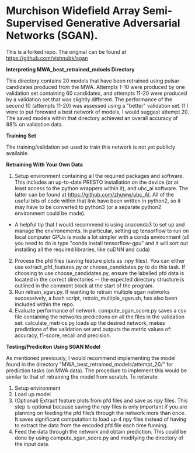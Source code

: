 
# **Murchison Widefield Array Semi-Supervised Generative Adversarial Networks (SGAN).**

This is a forked repo. The original can be found at https://github.com/vishnubk/sgan

**Interpreting MWA_best_retrained_mdoels Directory**

This directory contains 20 models that have been retrained using pulsar candidates produced from the MWA. Attempts 1-10 were produced by one validation set containing 60 candidates, and attempts 11-20 were produced by a validation set that was slightly different. The performance of the second 10 (attempts 11-20) was assessed using a "better" validation set. If I were to put foreward a best network of models, I would suggest attempt 20. The saved models within that directory achieved an overall accuracy of 88% on validation data. 

**Training Set**

The training/validation set used to train this network is not yet publicly available. 

**Retraining With Your Own Data**

1. Setup environment containing all the required packages and software. This includes an up-to-date PRESTO installation on the device (or at least access to the python wrappers within it), and ubc_ai software. The latter can be found at https://github.com/zhuww/ubc_AI. All of the useful bits of code within that link have been written in python2, so it may have to be converted to python3 (or a separate python2 environment could be made).
  - A helpful tip that I would recommend is using anaconda3 to set up and manage the environements. In particular, setting up tensorflow to run on local computer GPUs is made a lot simpler with a conda environment (all you need to do is type "conda install tensorflow-gpu" and it will sort out installing all the required libraries, like cuDNN and cuda)
2. Process the pfd files (saving feature plots as .npy files). You can either use extract_pfd_features.py or choose_candidates.py to do this task. If choosing to use choose_candidates.py, ensure the labelled pfd data is located in the correct directories -- the expected directory structure is outlined in the comment block at the start of the program.
3. Run retrain_sgan.py. If wanting to retrain multiple sgan networks successively, a bash script, retrain_multiple_sgan.sh, has also been included within the repo.
4. Evaluate performance of network. compute_sgan_score.py saves a csv file containing the networks predictions on all the files in the validation set. calculate_metrics.py loads up the desired network, makes predictions of the validation set and outputs the metric values of: accuracy, f1-score, recall and precision. 
  
**Testing/Prediciton Using SGAN Model**

As mentioned previously, I would recommend implementing the model found in the directory "MWA_best_retrained_models/attempt_20/" for prediction tasks (on MWA data). The procedure to implement this would be similar to that of retraining the model from scratch. To reiterate:
1. Setup environment
2. Load up model
3. (Optional) Extract feature plots from pfd files and save as npy files. This step is optional because saving the npy files is only important if you are planning on feeding the pfd file/s through the network more than once. It saves significant computation to load up 4 npy files instead of having to extract the data from the encoded pfd file each time funning. 
4. Feed the data through the network and obtain prediction. This could be done by using compute_sgan_score.py and modifying the directory of the input data. 
